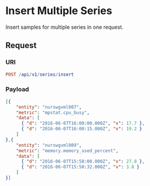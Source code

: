 # Insert Multiple Series

Insert samples for multiple series in one request.

## Request

### URI

```elm
POST /api/v1/series/insert
```

### Payload

```json
[{
    "entity": "nurswgvml007",
    "metric": "mpstat.cpu_busy",
    "data": [
      { "d": "2016-06-07T16:00:00.000Z", "v": 17.7 },
      { "d": "2016-06-07T16:00:15.000Z", "v": 19.2 }
    ]
},{
    "entity": "nurswgvml009",
    "metric": "memory.memory_used_percent",
    "data": [
      { "d": "2016-06-07T15:58:00.000Z", "v": 27.8 },
      { "d": "2016-06-07T15:58:32.000Z", "v": 3.8 }
    ]
}]
```
